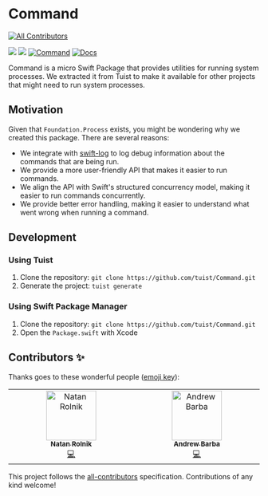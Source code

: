 # Command
<!-- ALL-CONTRIBUTORS-BADGE:START - Do not remove or modify this section -->
[![All Contributors](https://img.shields.io/badge/all_contributors-2-orange.svg?style=flat-square)](#contributors-)
<!-- ALL-CONTRIBUTORS-BADGE:END -->
[![](https://img.shields.io/endpoint?url=https%3A%2F%2Fswiftpackageindex.com%2Fapi%2Fpackages%2Ftuist%2FCommand%2Fbadge%3Ftype%3Dswift-versions)](https://swiftpackageindex.com/tuist/Command)
[![](https://img.shields.io/endpoint?url=https%3A%2F%2Fswiftpackageindex.com%2Fapi%2Fpackages%2Ftuist%2FCommand%2Fbadge%3Ftype%3Dplatforms)](https://swiftpackageindex.com/tuist/Command)
[![Command](https://github.com/tuist/Command/actions/workflows/command.yml/badge.svg)](https://github.com/tuist/Command/actions/workflows/command.yml)
[![Docs](https://github.com/tuist/Command/actions/workflows/docs.yml/badge.svg)](https://github.com/tuist/Command/actions/workflows/docs.yml)

Command is a micro Swift Package that provides utilities for running system processes. We extracted it from Tuist to make it available for other projects that might need to run system processes.

## Motivation

Given that `Foundation.Process` exists, you might be wondering why we created this package. There are several reasons:

- We integrate with [swift-log](https://github.com/apple/swift-log) to log debug information about the commands that are being run.
- We provide a more user-friendly API that makes it easier to run commands.
- We align the API with Swift's structured concurrency model, making it easier to run commands concurrently.
- We provide better error handling, making it easier to understand what went wrong when running a command.

## Development

### Using Tuist

1. Clone the repository: `git clone https://github.com/tuist/Command.git`
2. Generate the project: `tuist generate`


### Using Swift Package Manager

1. Clone the repository: `git clone https://github.com/tuist/Command.git`
2. Open the `Package.swift` with Xcode

## Contributors ✨

Thanks goes to these wonderful people ([emoji key](https://allcontributors.org/docs/en/emoji-key)):

<!-- ALL-CONTRIBUTORS-LIST:START - Do not remove or modify this section -->
<!-- prettier-ignore-start -->
<!-- markdownlint-disable -->
<table>
  <tbody>
    <tr>
      <td align="center" valign="top" width="14.28%"><a href="http://natanrolnik.me"><img src="https://avatars.githubusercontent.com/u/1164565?v=4?s=100" width="100px;" alt="Natan Rolnik"/><br /><sub><b>Natan Rolnik</b></sub></a><br /><a href="https://github.com/tuist/Command/commits?author=natanrolnik" title="Code">💻</a></td>
      <td align="center" valign="top" width="14.28%"><a href="https://abarba.me"><img src="https://avatars.githubusercontent.com/u/1316152?v=4?s=100" width="100px;" alt="Andrew Barba"/><br /><sub><b>Andrew Barba</b></sub></a><br /><a href="https://github.com/tuist/Command/commits?author=AndrewBarba" title="Code">💻</a></td>
    </tr>
  </tbody>
</table>

<!-- markdownlint-restore -->
<!-- prettier-ignore-end -->

<!-- ALL-CONTRIBUTORS-LIST:END -->

This project follows the [all-contributors](https://github.com/all-contributors/all-contributors) specification. Contributions of any kind welcome!